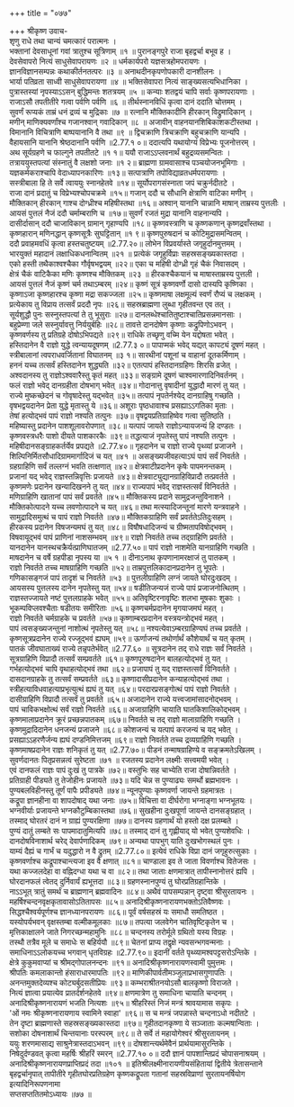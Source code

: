 +++
title = "०७७"

+++
श्रीकृष्ण उवाच-  
शृणु राधे तथा चान्यं चमत्कारं परात्मनः ।  
भक्तानां देवसाधूनां गवां त्रातुश्च सूत्रिणाम् ॥१ ॥
पुरानङ्गपुरे राजा बृहद्वर्चा बभूव ह ।  
देवसेवापरो नित्यं साधुसेवापरायणः ॥२ ॥
धर्मकार्यपरो यज्ञसत्रहोमपरायणः ।  
ज्ञानविज्ञानसम्पन्नः कथाकीर्तनतत्परः ॥३ ॥
अनाथदीनकृपणोपकारी दानशीलनः ।  
भार्या पतिव्रता साध्वी साधुसेवापरायणा ॥४ ॥
भक्तिसेवापरा नित्यं साङ्ख्यसत्यभिधानिका ।  
पुत्रास्तस्यां नृपस्याऽऽसन् बुद्धिमन्तः शतत्रयम् ॥५ ॥
कन्याः शतद्वयं चापि सर्वाः कृष्णपरायणाः ।  
राजाऽसौ तपतीतीरे गत्वा पर्वणि पर्वणि ॥६ ॥
तीर्थस्नानविधिं कृत्वा दानं ददाति चोत्तमम् ।  
सुवर्णं रूप्यकं ताम्रं धनं द्रव्यं च मुद्रिकाः ॥७ ॥
रत्नानि मौक्तिकादीनि हीरकान् विद्रुमादिकान् ।  
मणीन् माणिक्यवर्णांश्च गजानश्वान् गवादिकान् ॥८ ॥
अजावीन् वाहनयानशिबिकाशकटीस्तथा ।  
विमानानि विचित्राणि बाष्पयानानि वै तथा ॥९ ॥
द्विचक्राणि त्रिचक्राणि बहुचक्राणि यान्यपि ।  
वैहायसानि यानानि श्रेष्ठदानानि पर्वणि ॥2.77.१ ०॥
ददात्यपि यथायोग्यं विप्रेभ्यः पूजनोत्तरम् ।  
अथ सूर्यग्रहणे च फाल्गुने तपतीतटे ॥१ १॥
ययौ राजाऽऽप्लवनार्थं बहुद्रव्यसमन्वितः ।  
तत्राययुस्तपत्यां संस्नातुं वै लक्षशो जनाः ॥१ २॥
ब्राह्मणा ग्रामवासाश्च पञ्चयोजनभूमिगाः ।  
यज्ञकर्मकराश्चापि वेदाध्यापनकारिणः ॥१३॥
सत्पात्राणि तपोविद्याव्रतधर्मपरायणाः ।  
सस्त्रीबाला हि ते सर्वे त्वाययुः स्नानहेतवे ॥१४॥
सूर्योपरागसंस्नाता जपं चक्रुर्नदीतटे ।  
राजा दानं प्रदातुं च विप्रेभ्यश्चोपचक्रमे ॥१५॥
गजान् ददौ च सौधानि क्षेत्राणि वाटिका मणीन् ।  
मौक्तिकान् हीरकान् गाश्च दोग्ध्रीश्च महिषीस्तथा ॥१६॥
अश्वान् यानानि चान्नानि माषान् ताम्रस्य पुत्तलीः ।  
आयसं पुत्तलं नैजं ददौ चर्माम्बराणि च ॥१७॥
सुवर्णं रजतं मुद्रा यानानि वाहनान्यपि ।  
दासीर्दासान् ददौ चाजाविकान् ग्रामान् गृहाण्यपि ॥१८॥
कृष्णवस्त्राणि च कृष्णकणान् कृष्णद्रवाँस्तथा ।  
कृष्णहारान् मणिनद्धान् कृष्णसूत्रैः सुघट्टितान् ॥१ ९॥
कृष्णपुरुषदानं च कोटिमुद्रासमन्वितम् ।  
ददौ प्रवाहमवधिं कृत्वा हस्तचतुष्टयम् ॥2.77.२०॥
लोभेन विप्रवर्यास्ते जगृहुर्दानमुत्तमम् ।  
भारयुक्तं महादानं लक्षाधिकधनान्वितम् ॥२१ ॥
प्रत्येकं जगृहुर्विप्राः सहस्रसङ्ख्यकास्तदा ।  
एको हस्ती तथैकाश्वश्चैका गौर्वृषभद्वयम् ॥२२॥
एका च महिषी दोग्ध्री गृहं चैकं निवासदम् ।  
क्षेत्रं चैकं वाटिकैका मणिः कृष्णश्च मौक्तिकम् ॥२३ ॥
हीरकश्चैकयानं च माषास्ताम्रस्य पुत्तली ।  
आयसं पुत्तलं नैजं कृष्णं चर्म तथाऽम्बरम् ॥२४॥
कृष्णं सूत्रं कृष्णवर्णो दासो दास्यपि कृष्णिका ।  
कृष्णाऽजा कृष्णहारश्च कृष्णा मद्रा सकज्जला ॥२५॥
कृष्णमाषा लक्षमूल्यं स्वर्णं रौप्यं च लक्षकम् ।  
प्रत्येकाय तु विप्राय तत्सर्वं प्रददौ नृपः ॥२६॥
सहस्रब्राह्मणा लुब्धा गृहीतवन्त एव तत् ।  
सूर्यशुद्धौ पुनः सस्नुस्तपत्यां ते तु भूसुराः ॥२७॥
दानलब्धेश्चातितुष्टाश्चातिप्रसन्नमानसाः ।  
बहुप्रेम्णा जले सस्नुर्यावत्तु निर्ययुर्बहिः ॥२८॥
तावत्ते दानदोषेण कृष्णाः कद्रुपिणोऽभवन् ।  
कृष्णवर्णस्य तु प्रतिग्रहे दोषोऽभिपद्यते ॥२९॥
राधिके तच्छृणु वच्मि येन यद्दोषता भवेत् ।  
हस्तिदानेन वै राज्ञो युद्धे त्वन्यायदूषणम् ॥2.77.३ ०॥
पापाप्मकं भवेद् यद्यत् कापट्यं दूषणं महत् ।  
स्त्रीबालानां त्वपराधवर्जितानां विघातनम् ॥३ १॥
सारथीनां पशूनां च वाहानां दूतकर्मिणाम् ।  
हननं यच्च तत्सर्वं हस्तिदानेन शुद्ध्यति ॥३२॥
एतत्पापं हस्तिदानग्रहिणः शिरसि व्रजेत् ।  
अश्वदानस्य तु राज्ञोऽश्ववारैस्तु कृतं महत् ॥३३॥
सङ्ग्रामे दूषणं चाश्वमारणादिनिवर्तनम् ।  
फलं राज्ञो भवेद् दानग्रहीता दोषभाग् भवेत् ॥३४॥
गोदानात्तु वृषादीनां युद्धादौ मारणं तु यत् ।  
राज्ये मुष्कच्छेदनं च गोवृषादेस्तु यद्भवेत् ॥३५॥
तत्पापं नृपतेर्नश्येद् दानग्राहिषु गच्छति ।  
वृषभद्वयदानेन प्रेता युद्धे मृतास्तु ये ॥३६॥
अशूराः पृष्ठधावाश्च प्रसह्याऽऽगतिका मृताः ।  
तेषां हत्योद्भवं पापं राज्ञो नश्यति तत्पुनः ॥३७॥
वृषद्वयप्रतिग्राहिष्वेव गत्वा सुतिष्ठति ।  
महिष्यास्तु प्रदानेन पाशशूलावरोपणात् ॥३८॥
यत्पापं जायते राज्ञोऽन्यायजन्यं हि दण्डतः ।  
कृष्णवस्त्रधरैः पाशो दीयते पाशकारकैः ॥३९॥
तद्धत्याजं नृपतेस्तु पापं नश्यति तत्पुनः ।  
महिषीदानसङ्ग्राहकर्तर्येव प्रपद्यते ॥2.77.४०॥
गृहदानेन च राज्ञो राज्ये पृथ्व्यां प्रजाजने ।  
शिल्पिनिर्मितसौधादिग्राममार्गादिजं च यत् ॥४१ ॥
असङ्ख्यजीवहत्याऽघं पापं सर्वं निवर्तते ।  
ग्रहग्राहिणि सर्वं तल्लग्नं भवति तत्क्षणात् ॥४२॥
क्षेत्रवाटीप्रदानेन कृषेः पापमनन्तकम् ।  
प्रजानां यद् भवेद् राज्ञस्तन्निवृत्तिः प्रजायते ॥४३॥
क्षेत्रवाट्युद्यानग्राहिविप्रादौ तत्प्रवर्तते ।  
कृष्णमणेः प्रदानेन खन्यादिखनने तु यत् ॥४४॥
राज्यपापं भवेद् राज्ञस्तत्सर्वं विनिवर्तते ।  
मणिग्राहिणि खातानां पापं सर्वं प्रवर्तते ॥४५॥
मौक्तिकस्य प्रदाने सामुद्रजन्तुविनाशने ।  
मौक्तिकोत्पादने यच्च लवणोत्पादने च यत् ॥४६॥
तथा मत्स्यादिजन्तूनां मारणे यन्त्रवाहने ।  
सामुद्रादिसमुत्थं च पापं राज्ञो निवर्तते ॥४७॥
मौक्तिकग्राहिणि सर्वं प्रवर्ततेऽतिदुःसहम् ।  
हीरकस्य प्रदानेन विषजन्यमघं तु यत् ॥४८॥
विषौषधादिजन्यं च ग्रीष्मतापविषोद्भवम् ।  
विषवायूद्भवं पापं प्राणिनां नाशसम्भवम् ॥४९॥
राज्ञो निवर्तते तच्च तद्ग्राहिणि प्रवर्तते ।  
यानदानेन यानस्थचक्रैर्यत्प्राणिघातजम् ॥2.77.५०॥
पापं राज्ञो नाशमेति यानग्राहिणि गच्छति ।  
माषदानेन च वर्षे ग्रहपीडा नृपस्य या ॥५ १ ॥
दीनाऽनाथ कृपणानामरक्षाजं तु पातकम् ।  
राज्ञो निवर्तते तच्च माषग्राहिणि गच्छति ॥५२॥
ताम्रपुत्तलिकादानप्रदानेन तु भूपतेः ।  
गणिकासङ्गजं पापं तादृशं च निवर्तते ॥५३ ॥
पुत्तलीग्राहिणि लग्नं जायते घोरदुःखदम् ।  
आयसस्य पुत्तलस्य दानेन नृपतेस्तु यत् ॥५४॥
षडीतिजन्यजं राज्ये पापं प्रजाजनोत्थितम् ।  
राज्ञस्तज्जायते नष्टं पुत्तलग्राहके भवेत् ॥५५॥
अतिवृष्टिरनावृष्टिः शलभा मूषकाः शुकाः ।  
भूकम्पविप्लवश्चैताः षडीतयः समीरिताः ॥५६॥
कृष्णचर्मप्रदानेन मृगयाजमघं महत् ।  
राज्ञो निवर्तते चर्मग्राहके च प्रवर्तते ॥५७॥
कृष्णाम्बरप्रदानेन वस्त्रयन्त्रोद्भवं महत् ।  
पापं त्वसङ्ख्यजन्तुनां नाशोत्थं नृपतेस्तु यत् ॥५८॥
नश्यत्येवाऽम्बरग्राहिण्यघं तच्च प्रवर्तते ।  
कृष्णसूत्रप्रदानेन राज्ये रज्जूद्भवं ह्यघम् ॥५९॥
ऊर्णाजन्यं तथोर्णार्थं कौशेयार्थं च यत् कृतम् ।  
पातकं जीवघाताख्यं राज्ये तन्नृपतेर्भवेत् ॥2.77.६० ॥
सूत्रदानेन तद् राधे राज्ञः सर्वं निवर्तते ।  
सूत्रग्राहिणि विप्रादौ तत्सर्वं सम्प्रवर्तते ॥६१॥
कृष्णपूरुषदानेन बालहत्योद्भवं तु यत् ।  
गर्भहत्योद्भवं चापि वृथाहत्योद्भवं तथा ॥६२॥
प्रजापापं तु यद् राज्ञस्तत्सर्वं विनिवर्तते ।  
दासदानग्राहके तु तत्सर्वं सम्प्रवर्तते ॥६३॥
कृष्णादासीप्रदानेन कन्याहत्योद्भवं तथा ।  
स्त्रीहत्याविधवाहत्याप्रभृत्युत्थं ह्यघं तु यत् ॥६४॥
परदारप्रसङ्गोत्थं पापं राज्ञो निवर्तते ।  
दासीग्राहिणि विप्रादौ तत्सर्वं तु प्रवर्तते ॥६५॥
अजादानेन राज्ये यत्त्वजामांसादनोद्भवम् ।  
पापं चाविकभक्षोत्थं सर्वं राज्ञो निवर्तते ॥६६॥
अजाग्राहिणि चायाति घातकिशालिकोद्भवम् ।  
कृष्णमालाप्रदानेन क्रूरं प्रच्छन्नपातकम् ॥६७॥
निवर्तते च तद् राज्ञो मालाग्राहिणि गच्छति ।  
कृष्णमुद्रादिदानेन धनजन्यं प्रजाजने ॥६८॥
कोशजन्यं च यत्पापं करजन्यं च यद् भवेत् ।  
प्रसह्याऽऽहरणैर्जन्य ह्यघं दण्डनिमित्तजम् ॥६९॥
राज्ञो निवर्तते तच्च द्रव्यग्राहिणि गच्छति ।  
कृष्णमाषप्रदानेन राज्ञः शनिकृतं तु यत् ॥2.77.७०॥
पीडनं तन्माषग्राहिण्ये व सङ्क्रमतेऽखिलम् ।  
सुवर्णदानतः पितृप्रसन्नत्वं सुरेष्टता ॥७१ ॥
रजतस्य प्रदानेन लक्ष्मीः सत्त्वमयी भवेत् ।  
एवं दानफलं राज्ञः पापं दुःखं तु पात्रके ॥७२॥
वस्तुभिः सह चाभ्येति राजा दोषान्निवर्तते ।  
प्रतिग्राही पीड्यते तु तेजोहीनः प्रजायते ॥७३॥
यदि चेन्न स पुण्याढ्यः समर्थो ब्रह्मभावनः ।  
पुण्यबलविहीनस्तु तूर्णं पापैः प्रपीड्यते ॥७४॥
न्यूनपुण्याः कृष्णवर्णा जायन्ते ग्रहमात्रतः ।  
कद्रूपा ज्ञानहीना वा शापदोषाद् यथा जनाः ॥७५॥
विचित्ता वा दीर्घरोगा भग्नाङ्गा भग्नभूतयः ।  
भग्नवीर्याः प्रजायन्ते भग्नकौटुम्बिकास्तथा ॥७६॥
सुखहीना दुःखपूर्णा जायन्ते दानसङ्ग्रहात् ।  
तस्माद् घोरतरं दानं न ग्राह्यं पुण्यरक्षिणा ॥७७॥
दानस्य ग्रहणार्थं यो हस्तो दक्ष प्रलम्बते ।  
पुण्यं दातुं लम्बते सः पापमादातुमित्यपि ॥७८॥
तस्माद् दानं तु गृह्णीयाद् यो भवेत् पुण्यशेवधिः ।  
दानदोषविनाशार्थ चरेद् देवार्पणादिकम् ॥७९॥
अन्यथा पापभुग् याति दुःखभोगस्थलं पुनः ।  
याम्यं दैह्यं च गार्भं च यदुद्धारो न वै द्रुतम् ॥2.77.८०॥
इत्येवं राधिके विप्रा दानं जगृहुरुत्सुकाः ।  
कृष्णवर्णाश्च कद्रूपाश्चान्त्यजा इव वै क्षणात् ॥८१॥
चाण्डाला इव ते जाता विवर्णाश्च वितेजसः ।  
यथा कज्जलदेहा वा वह्निदग्धा यथा च वा ॥८२॥
तथा जाताः क्षणमात्रात् तापीस्नानोत्तरं ह्यपि ।  
घोरदानफलं त्वेतद् दुर्निवार्यं ह्यभूत्तदा ॥८३॥
ग्रहणस्नानपुण्यं तु घोरप्रतिग्रहान्तिके ।  
नाऽऽभूत् त्रातुं समर्थं च ब्राह्मणान् ब्रह्मवादिनः ॥८४॥
अथैवं पापसम्पन्नान् दृष्ट्वा श्रीसुरतायनः ।  
महर्षिश्चन्दनवृक्षकृतावासोऽतितापसः ॥८५॥
अनादिश्रीकृष्णनारायणभक्तोऽतिवैष्णवः ।  
सिद्धश्चैश्वर्यपूर्णश्च ज्ञानध्यानपरायणः ॥८६॥
पूर्वं वर्षसहस्रं यः समाधौ समतिष्ठत ।  
यस्योपर्यभवन् वृक्षस्तम्बा वल्मीकमूलकाः ॥८७॥
तपत्या जलवेगेन चातिवृष्टिकृतेन च ।  
मृत्तिकाक्षालने जाते निगरच्छन्महामुनिः ॥८८॥
चन्दनस्य तरोर्मूले ग्रथितो यस्य विग्रहः ।  
तस्थौ तत्रैव मूले च समाधेः स बहिर्ययौ ॥८९॥
चेतनां प्राप्य तद्वृक्षे न्यवसन्भगवन्मनाः ।  
समाधिनाऽऽलोकयच्च भगवान् धृतविग्रहः ॥2.77.९०॥
इदानीं वर्तते पृथ्व्यामश्वपट्टसरोऽन्तिके ।  
क्षेत्रे कुकुमवाप्यां च श्रीमद्गोपालनन्दनः ॥९१॥
अनादिश्रीकृष्णनारायणस्वामी पुमुत्तमः ।  
श्रीपतिः कमलाकान्तो हंसाराधारमापतिः ॥९२॥
माणिकीपार्वतीमञ्जुलाप्रभासगुणापतिः ।  
अनन्तमुक्तदेव्यश्च कोट्यर्बुदसतीप्रियः ॥९३॥
कम्भराश्रीतनयोऽसौ बालकृष्णो विराजते ।  
नित्यं ज्ञात्वा प्रयात्येव प्रातर्दर्शनहेतवे ॥९४॥
क्षणमात्रेण तु समाधिना चायाति चन्दनम् ।  
अनादिश्रीकृष्णनारायणं भजति नित्यशः ॥९५॥
श्रीहरिस्तं निजं मन्त्रं श्रावयामास सकृपः ।  
'ओं नमः श्रीकृष्णनारायणाय स्वामिने स्वाहा' ॥९६॥
स च मन्त्रं जपन्नास्ते चन्दनाऽधो नदीतटे ।  
तेन दृष्टा ब्राह्मणास्ते सहस्रसङ्ख्यकास्तदा ॥९७॥
गृहीतदानकृष्णा ये सञ्जाताः कल्मषान्विताः ।  
सशोका दोषनाशार्थं चिन्तयानाः परस्परम् ॥९८॥
ते सर्वे तं महायोगेश्वरं श्रीसुरतायनम् ।  
ययुः शरणमासाद्य साश्रुनेत्रास्तदाऽभवन् ॥९९॥
दोषशान्त्यर्थमेवैनं प्रार्थयामासुरन्तिके ।  
निषेदुर्दण्डवत् कृत्वा महर्षिः श्रीहरिं स्मरन् ॥2.77.१० ०॥
ददौ ज्ञानं पापशान्तिप्रदं चोपासनाश्रयम् ।  
अनादिश्रीकृष्णनारायणप्राप्तिप्रदं तदा ॥१०१ ॥
इतिश्रीलक्ष्मीनारायणीयसंहितायां द्वितीये त्रेतासन्ताने बृहद्वर्चानृपात् तापीतीरे गृहीतघोरप्रतिग्रहेण कृष्णकद्रूपता गतानां सहस्रविप्राणां सुरतायनर्षियोग इत्यादिनिरूपणनामा  
सप्तसप्ततितमोऽध्यायः ॥७७ ॥
    

